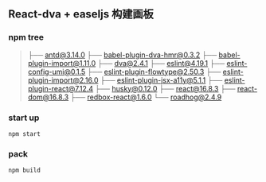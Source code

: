 ## React-dva + easeljs 构建画板

### npm tree

> ├── antd@3.14.0
> ├── babel-plugin-dva-hmr@0.3.2
> ├── babel-plugin-import@1.11.0
> ├── dva@2.4.1
> ├── eslint@4.19.1
> ├── eslint-config-umi@0.1.5
> ├── eslint-plugin-flowtype@2.50.3
> ├── eslint-plugin-import@2.16.0
> ├── eslint-plugin-jsx-a11y@5.1.1
> ├── eslint-plugin-react@7.12.4
> ├── husky@0.12.0
> ├── react@16.8.3
> ├── react-dom@16.8.3
> ├── redbox-react@1.6.0
> └── roadhog@2.4.9



### start up

`npm start`



### pack

`npm build`

